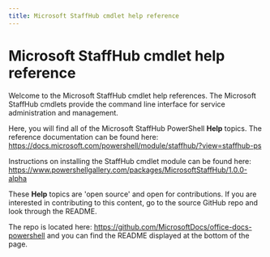 ```yaml
---
title: Microsoft StaffHub cmdlet help reference
---
```


# Microsoft StaffHub cmdlet help reference

Welcome to the Microsoft StaffHub cmdlet help references. The Microsoft StaffHub cmdlets provide the command line interface for service administration and management.

Here, you will find all of the Microsoft StaffHub PowerShell **Help** topics. The reference documentation can be found here: https://docs.microsoft.com/powershell/module/staffhub/?view=staffhub-ps

Instructions on installing the StaffHub cmdlet module can be found here: https://www.powershellgallery.com/packages/MicrosoftStaffHub/1.0.0-alpha

These **Help** topics are 'open source' and open for contributions. If you are interested in contributing to this content, go to the source GitHub repo and look through the README. 

The repo is located here: https://github.com/MicrosoftDocs/office-docs-powershell and you can find the README displayed at the bottom of the page.
